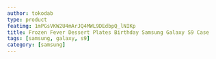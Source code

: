 ```yaml
---
author: tokodab
type: product
featimg: 1mPGsVKW2U4mArJQ4MWL9DEdbpQ_lNIKp
title: Frozen Fever Dessert Plates Birthday Samsung Galaxy S9 Case
tags: [samsung, galaxy, s9]
category: [samsung]
---
```

